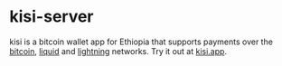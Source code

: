 # kisi-server

kisi is a bitcoin wallet app for Ethiopia that supports payments over the <a href="https://bitcoin.org">bitcoin</a>, <a href="https://blockstream.com/liquid/">liquid</a> and <a href="http://lightning.network/">lightning</a> networks. Try it out at <a href="https://kisi.app/">kisi.app</a>.

